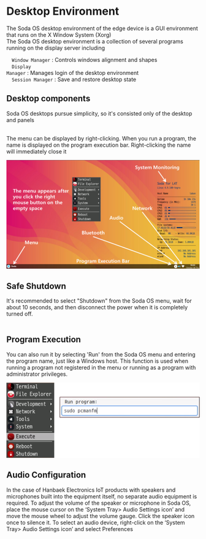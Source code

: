 <h1> Desktop Environment </h1>
The Soda OS desktop environment of the edge device is a GUI environment that runs on the X Window System (Xorg)<br>
The Soda OS desktop environment is a collection of several programs running on the display server including

&emsp;<code class="code_accent">Window Manager</code> : Controls windows alignment and shapes<br>
&emsp;<code class="code_accent">Display Manager</code> : Manages login of the desktop environment<br>
&emsp;<code class="code_accent">Session Manager</code> : Save and restore desktop state<br>

<h2> Desktop components </h2>
Soda OS desktops pursue simplicity, so it's consisted only of the desktop and panels<br><br>

The menu can be displayed by right-clicking.
When you run a program, the name is displayed on the program execution bar. Right-clicking the name will immediately close it<br>

![Desktop Components](./picture/desktop_components.png)

<h2> Safe Shutdown </h2>
It's recommended to select "Shutdown" from the Soda OS menu, wait for about 10 seconds, and then disconnect the power when it is completely turned off.<br><br>

<h2> Program Execution </h2>
You can also run it by selecting 'Run' from the Soda OS menu and entering the program name, just like a Windows host. This function is used when running a program not registered in the menu or running as a program with administrator privileges.<br>

![Program Execution](./picture/program_execution.png)


<h2> Audio Configuration </h2>
In the case of Hanbaek Electronics IoT products with speakers and microphones built into the equipment itself, no separate audio equipment is required. To adjust the volume of the speaker or microphone in Soda OS, place the mouse cursor on the ‘System Tray> Audio Settings icon’ and move the mouse wheel to adjust the volume gauge. Click the speaker icon once to silence it. To select an audio device, right-click on the ‘System Tray> Audio Settings icon’ and select Preferences<br><br>
